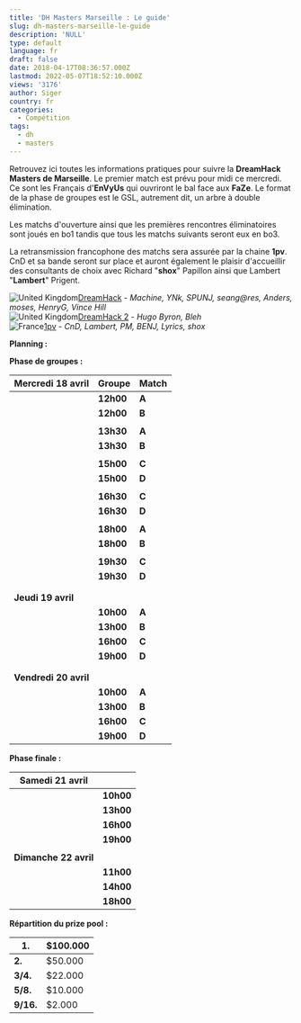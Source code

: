 ```yaml
---
title: 'DH Masters Marseille : Le guide'
slug: dh-masters-marseille-le-guide
description: 'NULL'
type: default
language: fr
draft: false
date: 2018-04-17T08:36:57.000Z
lastmod: 2022-05-07T18:52:10.000Z
views: '3176'
author: Siger
country: fr
categories:
  - Compétition
tags:
  - dh
  - masters
---
```

Retrouvez ici toutes les informations pratiques pour suivre la **DreamHack Masters de Marseille**. Le premier match est prévu pour midi ce mercredi. Ce sont les Français d'**EnVyUs** qui ouvriront le bal face aux **FaZe**. Le format de la phase de groupes est le GSL, autrement dit, un arbre à double élimination. 

Les matchs d'ouverture ainsi que les premières rencontres éliminatoires sont joués en bo1 tandis que tous les matchs suivants seront eux en bo3.

La retransmission francophone des matchs sera assurée par la chaine **1pv**. CnD et sa bande seront sur place et auront également le plaisir d'accueillir des consultants de choix avec Richard "**shox**" Papillon ainsi que Lambert "**Lambert**" Prigent.

![United Kingdom](/images/countries/gb.svg)⁠[DreamHack](https://www.twitch.tv/dreamhackcs) \- _Machine, YNk, SPUNJ, seang@res, Anders, moses, HenryG, Vince Hill_  
![United Kingdom](/images/countries/gb.svg)⁠[DreamHack 2](https://www.twitch.tv/dreamhackcs2) \- _Hugo Byron, Bleh_  
![France](/images/countries/fr.svg)⁠[1pv](https://www.twitch.tv/dreamhackcsgo%5Ffr) \- _CnD, Lambert, PM, BENJ, Lyrics, shox_

**Planning :**

**Phase de groupes :**

| **Mercredi 18 avril** | **Groupe** | **Match**                                                                                                         |
| --------------------- | ---------- | ----------------------------------------------------------------------------------------------------------------- |
| | **12h00**           | **A**      | ![Europe](/images/countries/eu.svg)⁠ **FaZe vs![France](/images/countries/fr.svg)⁠ EnVyUs**                       |
| | **12h00**           | **B**      | ![Europe](/images/countries/eu.svg)⁠ **Mousesports vs![Serbia](/images/countries/rs.svg)⁠ Valiance**              |
| |                     |            |                                                                                                                   |
| | **13h30**           | **A**      | ![France](/images/countries/fr.svg)⁠ **G2 Esports vs![United States](/images/countries/us.svg)⁠ Cloud9**          |
| | **13h30**           | **B**      | **![Brazil](/images/countries/br.svg)** **⁠ SK Gaming vs ![Sweden](/images/countries/se.svg)⁠ Ninjas in Pyjamas** |
| |                     |            |                                                                                                                   |
| | **15h00**           | **C**      | ![Sweden](/images/countries/se.svg)⁠ **fnatic vs![China](/images/countries/cn.svg)⁠ Tyloo**                       |
| | **15h00**           | **D**      | ![United States](/images/countries/us.svg)⁠ **Liquid vs![Kazakhstan](/images/countries/kz.svg)⁠ Gambit**          |
| |                     |            |                                                                                                                   |
| | **16h30**           | **C**      | ![Ukraine](/images/countries/ua.svg)**⁠ Natus Vincere vs![Australia](/images/countries/au.svg)⁠ Renegades**       |
| | **16h30**           | **D**      | ![Denmark](/images/countries/dk.svg)⁠ **Astralis vs![Turkey](/images/countries/tr.svg)⁠ Space Soldiers**          |
| |                     |            |                                                                                                                   |
| | **18h00**           | **A**      | Match éliminatoire                                                                                                |
| | **18h00**           | **B**      | Match éliminatoire                                                                                                |
| |                     |            |                                                                                                                   |
| | **19h30**           | **C**      | Match éliminatoire                                                                                                |
| | **19h30**           | **D**      | Match éliminatoire                                                                                                |
| |                     |            |                                                                                                                   |
| |                     |            |                                                                                                                   |
| **Jeudi 19 avril**    |            |                                                                                                                   |
| | **10h00**           | **A**      | Match des vainqueurs                                                                                              |
| | **13h00**           | **B**      | Match des vainqueurs                                                                                              |
| | **16h00**           | **C**      | Match des vainqueurs                                                                                              |
| | **19h00**           | **D**      | Match des vainqueurs                                                                                              |
| |                     |            |                                                                                                                   |
| |                     |            |                                                                                                                   |
| **Vendredi 20 avril** |            |                                                                                                                   |
| | **10h00**           | **A**      | Match décisif                                                                                                     |
| | **13h00**           | **B**      | Match décisif                                                                                                     |
| | **16h00**           | **C**      | Match décisif                                                                                                     |
| | **19h00**           | **D**      | Match décisif                                                                                                     |

  
**Phase finale :**

| **Samedi 21 avril**   |                    |
| --------------------- | ------------------ |
| | **10h00**           | Quart de finale #1 |
| | **13h00**           | Quart de finale #2 |
| | **16h00**           | Quart de finale #3 |
| | **19h00**           | Quart de finale #4 |
| |                     |                    |
| **Dimanche 22 avril** |                    |
| | **11h00**           | Demi-finale #1     |
| | **14h00**           | Demi-finale #2     |
| | **18h00**           | Finale             |
  
  
**Répartition du prize pool :**

| **1.**    | $100.000 |
| --------- | -------- |
| **2.**    | $50.000  |
| **3/4.**  | $22.000  |
| **5/8.**  | $10.000  |
| **9/16.** | $2.000   |
